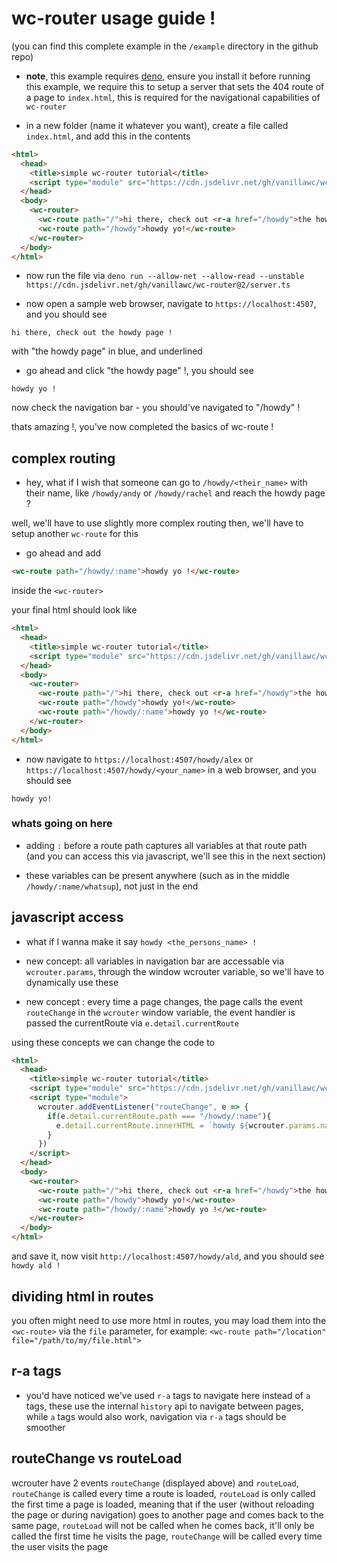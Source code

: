 # wc-router usage guide !

(you can find this complete example in the `/example` directory in the github repo)

- **note**, this example requires [deno](https://deno.land/#installation), ensure you install it before running this example, we require this to setup a server that sets the 404 route of a page to `index.html`, this is required for the navigational capabilities of `wc-router`

 - in a new folder (name it whatever you want), create a file called `index.html`, and add this in the contents

```html
<html>
  <head>
    <title>simple wc-router tutorial</title>
    <script type="module" src="https://cdn.jsdelivr.net/gh/vanillawc/wc-router@2/src/index.js"></script>
  </head>
  <body>
    <wc-router>
      <wc-route path="/">hi there, check out <r-a href="/howdy">the howdy page</r-a> !</wc-route>
      <wc-route path="/howdy">howdy yo!</wc-route>
    </wc-router>
  </body>
</html>
```

- now run the file via `deno run --allow-net --allow-read --unstable https://cdn.jsdelivr.net/gh/vanillawc/wc-router@2/server.ts`

- now open a sample web browser, navigate to `https://localhost:4507`, and you should see

`hi there, check out the howdy page !`

with "the howdy page" in blue, and underlined

- go ahead and click "the howdy page" !, you should see

`howdy yo !`

now check the navigation bar - you should've navigated to "/howdy" !

thats amazing !, you've now completed the basics of wc-route !

## complex routing

 - hey, what if I wish that someone can go to `/howdy/<their_name>` with their name, like `/howdy/andy` or `/howdy/rachel` and reach the howdy page ?

well, we'll have to use slightly more complex routing then, we'll have to setup another `wc-route` for this

- go ahead and add 

```html
<wc-route path="/howdy/:name">howdy yo !</wc-route>
```

inside the `<wc-router>`

your final html should look like

```html
<html>
  <head>
    <title>simple wc-router tutorial</title>
    <script type="module" src="https://cdn.jsdelivr.net/gh/vanillawc/wc-router@2/src/index.js"></script>
  </head>
  <body>
    <wc-router>
      <wc-route path="/">hi there, check out <r-a href="/howdy">the howdy page</r-a> !</wc-route>
      <wc-route path="/howdy">howdy yo!</wc-route>
      <wc-route path="/howdy/:name">howdy yo !</wc-route>
    </wc-router>
  </body>
</html>
```

- now navigate to `https://localhost:4507/howdy/alex` or `https://localhost:4507/howdy/<your_name>` in a web browser, and you should see

`howdy yo!`

### whats going on here

- adding `:` before a route path captures all variables at that route path (and you can access this via javascript, we'll see this in the next section)

- these variables can be present anywhere (such as in the middle `/howdy/:name/whatsup`), not just in the end

## javascript access

- what if I wanna make it say `howdy <the_persons_name> !`

- new concept: all variables in navigation bar are accessable via `wcrouter.params`, through the window wcrouter variable, so we'll have to dynamically use these

- new concept : every time a page changes, the page calls the event `routeChange` in the `wcrouter` window variable, the event handler is passed the currentRoute via `e.detail.currentRoute`

using these concepts we can change the code to
```html
<html>
  <head>
    <title>simple wc-router tutorial</title>
    <script type="module" src="https://cdn.jsdelivr.net/gh/vanillawc/wc-router@2/src/index.js"></script>
    <script type="module">
      wcrouter.addEventListener("routeChange", e => {
        if(e.detail.currentRoute.path === "/howdy/:name"){
          e.detail.currentRoute.innerHTML = `howdy ${wcrouter.params.name} !`
        }
      })
    </script>
  </head>
  <body>
    <wc-router>
      <wc-route path="/">hi there, check out <r-a href="/howdy">the howdy page</r-a> !</wc-route>
      <wc-route path="/howdy">howdy yo!</wc-route>
      <wc-route path="/howdy/:name">howdy yo !</wc-route>
    </wc-router>
  </body>
</html>
```

and save it, now visit `http://localhost:4507/howdy/ald`, and you should see `howdy ald !`

## dividing html in routes

you often might need to use more html in routes, you may load them into the `<wc-route>` via the `file` parameter, for example: `<wc-route path="/location" file="/path/to/my/file.html">`

## r-a tags

- you'd have noticed we've used `r-a` tags to navigate here instead of `a` tags, these use the internal `history` api to navigate between pages, while `a` tags would also work, navigation via `r-a` tags should be smoother

## routeChange vs routeLoad

wcrouter have 2 events `routeChange` (displayed above) and `routeLoad`, `routeChange` is called every time a route is loaded, `routeLoad` is only called the first time a page is loaded, meaning that if the user (without reloading the page or during navigation) goes to another page and comes back to the same page, `routeLoad` will not be called when he comes back, it'll only be called the first time he visits the page, `routeChange` will be called every time the user visits the page
